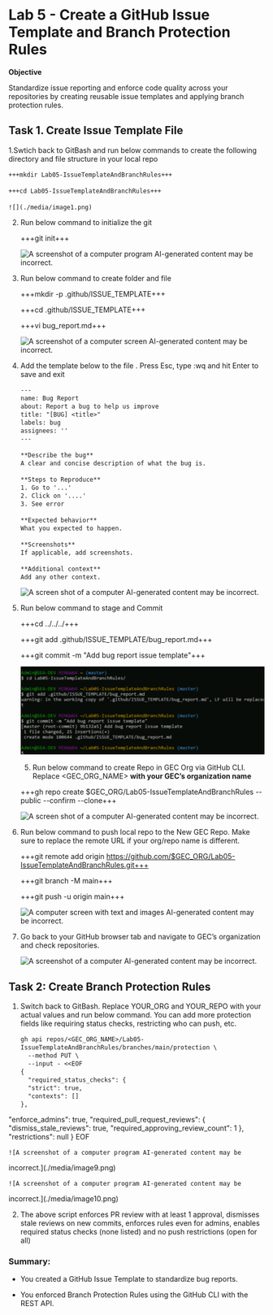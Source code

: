 # Lab 5 - Create a GitHub Issue Template and Branch Protection Rules

**Objective**

Standardize issue reporting and enforce code quality across your
repositories by creating reusable issue templates and applying branch
protection rules.

## Task 1. Create Issue Template File

1.Swtich back to GitBash and run below commands to create the following
directory and file structure in your local repo

    +++mkdir Lab05-IssueTemplateAndBranchRules+++

    +++cd Lab05-IssueTemplateAndBranchRules+++

    ![](./media/image1.png)

2. Run below command to initialize the git

    +++git init+++

    ![A screenshot of a computer program AI-generated content may be
incorrect.](./media/image2.png)

3. Run below command to create folder and file

    +++mkdir -p .github/ISSUE_TEMPLATE+++

    +++cd .github/ISSUE_TEMPLATE+++

    +++vi bug_report.md+++

    ![A screenshot of a computer screen AI-generated content may be
incorrect.](./media/image3.png)

4. Add the template below to the file . Press Esc, type :wq and hit
Enter to save and exit

    ```
    ---
    name: Bug Report
    about: Report a bug to help us improve
    title: "[BUG] <title>"
    labels: bug
    assignees: ''
    ---

    **Describe the bug**
    A clear and concise description of what the bug is.

    **Steps to Reproduce**
    1. Go to '...'
    2. Click on '....'
    3. See error

    **Expected behavior**
    What you expected to happen.

    **Screenshots**
    If applicable, add screenshots.

    **Additional context**
    Add any other context.
    ```

    ![A screen shot of a computer AI-generated content may be
incorrect.](./media/image4.png)

4. Run below command to stage and Commit

    +++cd ../../../+++

    +++git add .github/ISSUE_TEMPLATE/bug_report.md+++

    +++git commit -m "Add bug report issue template"+++

    ![](./media/image5.png)

    5. Run below command to create Repo in GEC Org via GitHub CLI. Replace <GEC_ORG_NAME> **with your GEC’s organization name**

    +++gh repo create $GEC_ORG/Lab05-IssueTemplateAndBranchRules --public --confirm --clone+++

    ![A screen shot of a computer AI-generated content may be
incorrect.](./media/image6.png)

6. Run below command to push local repo to the New GEC Repo. Make sure
to replace the remote URL if your org/repo name is different.

    +++git remote add origin https://github.com/$GEC_ORG/Lab05-IssueTemplateAndBranchRules.git+++

    +++git branch -M main+++

    +++git push -u origin main+++

    ![A computer screen with text and images AI-generated content may be
incorrect.](./media/image7.png)

7. Go back to your GitHub browser tab and navigate to GEC’s
organization and check repositories.

    ![A screenshot of a computer AI-generated content may be
incorrect.](./media/image8.png)

## Task 2: Create Branch Protection Rules

1.  Switch back to GitBash. Replace YOUR_ORG and YOUR_REPO with your
    actual values and run below command. You can add more protection
    fields like requiring status checks, restricting who can push, etc.

    ```
    gh api repos/<GEC_ORG_NAME>/Lab05-IssueTemplateAndBranchRules/branches/main/protection \
      --method PUT \
      --input - <<EOF
    {
      "required_status_checks": {
      "strict": true,
      "contexts": []
    },
   "enforce_admins": true,
    "required_pull_request_reviews": {
    "dismiss_stale_reviews": true,
    "required_approving_review_count": 1
   },
  "restrictions": null
  }
 EOF


    ![A screenshot of a computer program AI-generated content may be
incorrect.](./media/image9.png)

    ![A screenshot of a computer program AI-generated content may be
incorrect.](./media/image10.png)

2.  The above script enforces PR review with at least 1 approval,
    dismisses stale reviews on new commits, enforces rules even for
    admins, enables required status checks (none listed) and no push
    restrictions (open for all)

### Summary:

- You created a GitHub Issue Template to standardize bug reports.

- You enforced Branch Protection Rules using the GitHub CLI with the
  REST API.

